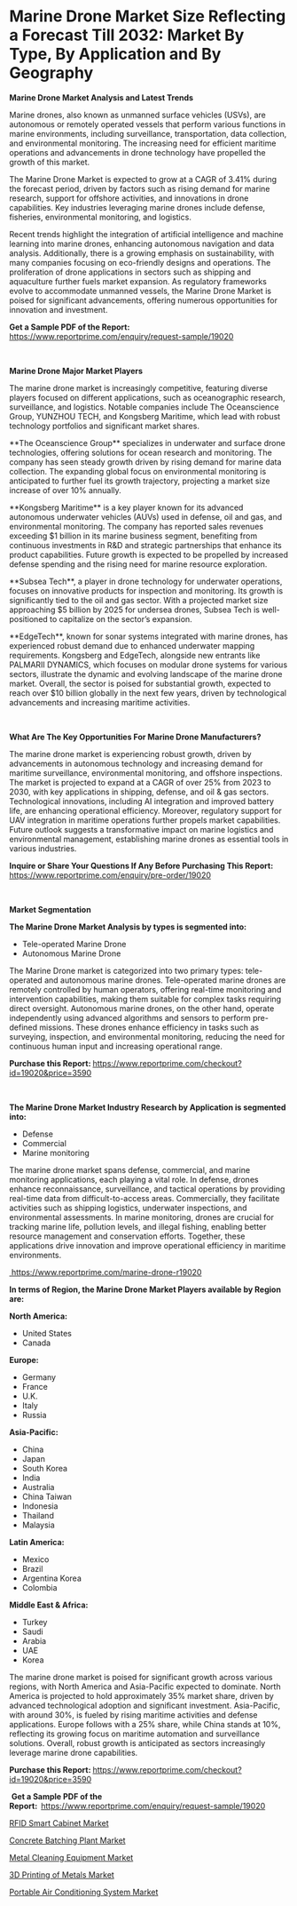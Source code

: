 <p><h1>Marine Drone Market Size Reflecting a Forecast Till 2032: Market By Type, By Application and By Geography</h1></p><p><strong>Marine Drone Market Analysis and Latest Trends</strong></p>
<p><p>Marine drones, also known as unmanned surface vehicles (USVs), are autonomous or remotely operated vessels that perform various functions in marine environments, including surveillance, transportation, data collection, and environmental monitoring. The increasing need for efficient maritime operations and advancements in drone technology have propelled the growth of this market.</p><p>The Marine Drone Market is expected to grow at a CAGR of 3.41% during the forecast period, driven by factors such as rising demand for marine research, support for offshore activities, and innovations in drone capabilities. Key industries leveraging marine drones include defense, fisheries, environmental monitoring, and logistics. </p><p>Recent trends highlight the integration of artificial intelligence and machine learning into marine drones, enhancing autonomous navigation and data analysis. Additionally, there is a growing emphasis on sustainability, with many companies focusing on eco-friendly designs and operations. The proliferation of drone applications in sectors such as shipping and aquaculture further fuels market expansion. As regulatory frameworks evolve to accommodate unmanned vessels, the Marine Drone Market is poised for significant advancements, offering numerous opportunities for innovation and investment.</p></p>
<p><strong>Get a Sample PDF of the Report:&nbsp;</strong> <a href="https://www.reportprime.com/enquiry/request-sample/19020?utm_campaign=28&utm_medium=2&utm_source=Github&utm_content=ia&utm_term=19032025&utm_id=marine-drone">https://www.reportprime.com/enquiry/request-sample/19020</a></p>
<p>&nbsp;</p>
<p><strong>Marine Drone Major Market Players</strong></p>
<p><p>The marine drone market is increasingly competitive, featuring diverse players focused on different applications, such as oceanographic research, surveillance, and logistics. Notable companies include The Oceanscience Group, YUNZHOU TECH, and Kongsberg Maritime, which lead with robust technology portfolios and significant market shares.</p><p>**The Oceanscience Group** specializes in underwater and surface drone technologies, offering solutions for ocean research and monitoring. The company has seen steady growth driven by rising demand for marine data collection. The expanding global focus on environmental monitoring is anticipated to further fuel its growth trajectory, projecting a market size increase of over 10% annually.</p><p>**Kongsberg Maritime** is a key player known for its advanced autonomous underwater vehicles (AUVs) used in defense, oil and gas, and environmental monitoring. The company has reported sales revenues exceeding $1 billion in its marine business segment, benefiting from continuous investments in R&D and strategic partnerships that enhance its product capabilities. Future growth is expected to be propelled by increased defense spending and the rising need for marine resource exploration.</p><p>**Subsea Tech**, a player in drone technology for underwater operations, focuses on innovative products for inspection and monitoring. Its growth is significantly tied to the oil and gas sector. With a projected market size approaching $5 billion by 2025 for undersea drones, Subsea Tech is well-positioned to capitalize on the sector’s expansion.</p><p>**EdgeTech**, known for sonar systems integrated with marine drones, has experienced robust demand due to enhanced underwater mapping requirements. Kongsberg and EdgeTech, alongside new entrants like PALMARII DYNAMICS, which focuses on modular drone systems for various sectors, illustrate the dynamic and evolving landscape of the marine drone market. Overall, the sector is poised for substantial growth, expected to reach over $10 billion globally in the next few years, driven by technological advancements and increasing maritime activities.</p></p>
<p>&nbsp;</p>
<p><strong>What Are The Key Opportunities For Marine Drone Manufacturers?</strong></p>
<p><p>The marine drone market is experiencing robust growth, driven by advancements in autonomous technology and increasing demand for maritime surveillance, environmental monitoring, and offshore inspections. The market is projected to expand at a CAGR of over 25% from 2023 to 2030, with key applications in shipping, defense, and oil & gas sectors. Technological innovations, including AI integration and improved battery life, are enhancing operational efficiency. Moreover, regulatory support for UAV integration in maritime operations further propels market capabilities. Future outlook suggests a transformative impact on marine logistics and environmental management, establishing marine drones as essential tools in various industries.</p></p>
<p><strong>Inquire or Share Your Questions If Any Before Purchasing This Report:</strong> <a href="https://www.reportprime.com/enquiry/pre-order/19020?utm_campaign=28&utm_medium=2&utm_source=Github&utm_content=ia&utm_term=19032025&utm_id=marine-drone">https://www.reportprime.com/enquiry/pre-order/19020</a></p>
<p>&nbsp;</p>
<p><strong>Market Segmentation</strong></p>
<p><strong>The Marine Drone Market Analysis by types is segmented into:</strong></p>
<p><ul><li>Tele-operated Marine Drone</li><li>Autonomous Marine Drone</li></ul></p>
<p><p>The Marine Drone market is categorized into two primary types: tele-operated and autonomous marine drones. Tele-operated marine drones are remotely controlled by human operators, offering real-time monitoring and intervention capabilities, making them suitable for complex tasks requiring direct oversight. Autonomous marine drones, on the other hand, operate independently using advanced algorithms and sensors to perform pre-defined missions. These drones enhance efficiency in tasks such as surveying, inspection, and environmental monitoring, reducing the need for continuous human input and increasing operational range.</p></p>
<p><strong>Purchase this Report:&nbsp;</strong><a href="https://www.reportprime.com/checkout?id=19020&price=3590&utm_campaign=28&utm_medium=2&utm_source=Github&utm_content=ia&utm_term=19032025&utm_id=marine-drone">https://www.reportprime.com/checkout?id=19020&price=3590</a></p>
<p>&nbsp;</p>
<p><strong>The Marine Drone Market Industry Research by Application is segmented into:</strong></p>
<p><ul><li>Defense</li><li>Commercial</li><li>Marine monitoring</li></ul></p>
<p><p>The marine drone market spans defense, commercial, and marine monitoring applications, each playing a vital role. In defense, drones enhance reconnaissance, surveillance, and tactical operations by providing real-time data from difficult-to-access areas. Commercially, they facilitate activities such as shipping logistics, underwater inspections, and environmental assessments. In marine monitoring, drones are crucial for tracking marine life, pollution levels, and illegal fishing, enabling better resource management and conservation efforts. Together, these applications drive innovation and improve operational efficiency in maritime environments.</p></p>
<p><a href="https://www.reportprime.com/marine-drone-r19020?utm_campaign=28&utm_medium=2&utm_source=Github&utm_content=ia&utm_term=19032025&utm_id=marine-drone">&nbsp;https://www.reportprime.com/marine-drone-r19020</a></p>
<p><strong>In terms of Region, the Marine Drone Market Players available by Region are:</strong></p>
<p>
    <p> <strong> North America: </strong>
        <ul>
            <li>United States</li>
            <li>Canada</li>
        </ul>
        </p> 
    <p> <strong> Europe: </strong>
        <ul>
            <li>Germany</li>
            <li>France</li>
            <li>U.K.</li>
            <li>Italy</li>
            <li>Russia</li>
        </ul>
        </p> 
    <p> <strong> Asia-Pacific: </strong>
        <ul>
            <li>China</li>
            <li>Japan</li>
            <li>South Korea</li>
            <li>India</li>
            <li>Australia</li>
            <li>China Taiwan</li>
            <li>Indonesia</li>
            <li>Thailand</li>
            <li>Malaysia</li>
        </ul>
        </p> 
    <p> <strong> Latin America: </strong>
        <ul>
            <li>Mexico</li>
            <li>Brazil</li>
            <li>Argentina Korea</li>
            <li>Colombia</li>
        </ul>
        </p> 
    <p> <strong> Middle East & Africa: </strong>
        <ul>
            <li>Turkey</li>
            <li>Saudi</li>
            <li>Arabia</li>
            <li>UAE</li>
            <li>Korea</li>
        </ul>
    </p>
    </p>
<p><p>The marine drone market is poised for significant growth across various regions, with North America and Asia-Pacific expected to dominate. North America is projected to hold approximately 35% market share, driven by advanced technological adoption and significant investment. Asia-Pacific, with around 30%, is fueled by rising maritime activities and defense applications. Europe follows with a 25% share, while China stands at 10%, reflecting its growing focus on maritime automation and surveillance solutions. Overall, robust growth is anticipated as sectors increasingly leverage marine drone capabilities.</p></p>
<p><strong>Purchase this Report: </strong><a href="https://www.reportprime.com/checkout?id=19020&price=3590&utm_campaign=28&utm_medium=2&utm_source=Github&utm_content=ia&utm_term=19032025&utm_id=marine-drone">https://www.reportprime.com/checkout?id=19020&price=3590</a></p>
<p>&nbsp;<strong>Get a Sample PDF of the Report:&nbsp;&nbsp;</strong><a href="https://www.reportprime.com/enquiry/request-sample/19020?utm_campaign=28&utm_medium=2&utm_source=Github&utm_content=ia&utm_term=19032025&utm_id=marine-drone">https://www.reportprime.com/enquiry/request-sample/19020</a></p>
<p><strong></strong></p>
<p><p><a href="https://github.com/benhaeneye/Market-Research-Report-List-1/blob/main/rfid-smart-cabinet-market.md?utm_campaign=28&utm_medium=2&utm_source=Github&utm_content=ia&utm_term=19032025&utm_id=marine-drone">RFID Smart Cabinet Market</a></p><p><a href="https://github.com/chikenmhamdi/Market-Research-Report-List-1/blob/main/concrete-batching-plant-market.md?utm_campaign=28&utm_medium=2&utm_source=Github&utm_content=ia&utm_term=19032025&utm_id=marine-drone">Concrete Batching Plant Market</a></p><p><a href="https://github.com/semiensamuel72378/Market-Research-Report-List-1/blob/main/metal-cleaning-equipment-market.md?utm_campaign=28&utm_medium=2&utm_source=Github&utm_content=ia&utm_term=19032025&utm_id=marine-drone">Metal Cleaning Equipment Market</a></p><p><a href="https://github.com/rileymgdorcas/Market-Research-Report-List-1/blob/main/3d-printing-of-metals-market.md?utm_campaign=28&utm_medium=2&utm_source=Github&utm_content=ia&utm_term=19032025&utm_id=marine-drone">3D Printing of Metals Market</a></p><p><a href="https://github.com/lehumiston1971679/Market-Research-Report-List-1/blob/main/portable-air-conditioning-system-market.md?utm_campaign=28&utm_medium=2&utm_source=Github&utm_content=ia&utm_term=19032025&utm_id=marine-drone">Portable Air Conditioning System Market</a></p></p>